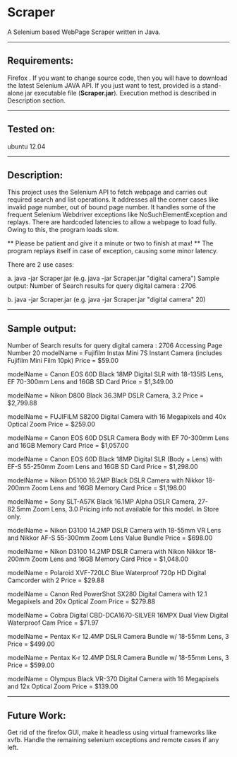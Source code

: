 Scraper
=======

A Selenium based WebPage Scraper written in Java. 

---------------
Requirements:
---------------
Firefox . If you want to change source code, then you will have to download the latest Selenium JAVA API. 
If you just want to test, provided is a stand-alone jar executable file  (**Scraper.jar**). Execution method is described in Description section.

---------------
Tested on: 
---------------
ubuntu 12.04

---------------
Description:
---------------
This project uses the Selenium API to fetch webpage and carries out required search and list operations. It addresses all the corner cases like invalid page number, out of bound page number. It handles some of the frequent Selenium Webdriver exceptions like NoSuchElementException and replays. 
There are hardcoded latencies to allow a  webpage to load fully. Owing to this, the program loads slow. 

** Please be patient and give it a minute or two to finish at max!  ** The program replays itself in case of exception, causing some minor latency.

There are 2 use cases:

a. java -jar Scraper.jar <keyword> (e.g. java -jar Scraper.jar "digital camera")
Sample output: Number of Search results for query digital camera  : 2706

b. java -jar Scraper.jar <keyword> <page number> (e.g. java -jar Scraper.jar "digital camera" 20)

---------------
Sample output: 
---------------

Number of Search results for query digital camera  : 2706
Accessing Page Number 20
modelName = Fujifilm Instax Mini 7S Instant Camera (includes Fujifilm Mini Film 10pk)
Price = $59.00

modelName = Canon EOS 60D Black 18MP Digital SLR with 18-135IS Lens, EF 70-300mm Lens and 16GB SD Card
Price = $1,349.00

modelName = Nikon D800 Black 36.3MP DSLR Camera, 3.2
Price = $2,799.88

modelName = FUJIFILM S8200 Digital Camera with 16 Megapixels and 40x Optical Zoom
Price = $259.00

modelName = Canon EOS 60D DSLR Camera Body with EF 70-300mm Lens and 16GB Memory Card
Price = $1,057.00

modelName = Canon EOS 60D Black 18MP Digital SLR (Body + Lens) with EF-S 55-250mm Zoom Lens and 16GB SD Card
Price = $1,298.00

modelName = Nikon D5100 16.2MP Black DSLR Camera with Nikkor 18-200mm Zoom Lens and 16GB Memory Card
Price = $1,198.00

modelName = Sony SLT-A57K Black 16.1MP Alpha DSLR Camera, 27-82.5mm Zoom Lens, 3.0
Pricing info not available for this model. In Store only. 

modelName = Nikon D3100 14.2MP DSLR Camera with 18-55mm VR Lens and Nikkor AF-S 55-300mm Zoom Lens Value Bundle
Price = $698.00

modelName = Nikon D3100 14.2MP DSLR Camera with Nikon Nikkor 18-200mm Zoom Lens and 16GB Memory Card
Price = $1,048.00

modelName = Polaroid XVF-720LC Blue Waterproof 720p HD Digital Camcorder with 2
Price = $29.88

modelName = Canon Red PowerShot SX280 Digital Camera with 12.1 Megapixels and 20x Optical Zoom
Price = $279.88

modelName = Cobra Digital CBD-DCA1670-SILVER 16MPX Dual View Digital Waterproof Cam
Price = $71.97

modelName = Pentax K-r 12.4MP DSLR Camera Bundle w/ 18-55mm Lens, 3
Price = $499.00

modelName = Pentax K-r 12.4MP DSLR Camera Bundle w/ 18-55mm Lens, 3
Price = $599.00

modelName = Olympus Black VR-370 Digital Camera with 16 Megapixels and 12x Optical Zoom
Price = $139.00

---------------
Future Work:
---------------
Get rid of the firefox GUI, make it headless using virtual frameworks like xvfb. Handle the remaining selenium exceptions and remote cases if any left.

